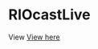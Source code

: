 # RIOcastLive

View <a href="http://htmlpreview.github.io/?https://cdn.rawgit.com/xtreemze/RIOcastLive/master/index.html">View here</a>
